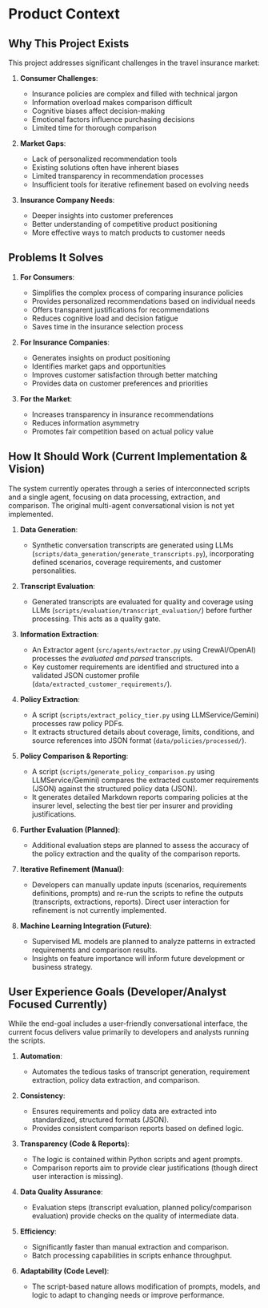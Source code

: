# Product Context

## Why This Project Exists

This project addresses significant challenges in the travel insurance market:

1. **Consumer Challenges**:
   - Insurance policies are complex and filled with technical jargon
   - Information overload makes comparison difficult
   - Cognitive biases affect decision-making
   - Emotional factors influence purchasing decisions
   - Limited time for thorough comparison

2. **Market Gaps**:
   - Lack of personalized recommendation tools
   - Existing solutions often have inherent biases
   - Limited transparency in recommendation processes
   - Insufficient tools for iterative refinement based on evolving needs

3. **Insurance Company Needs**:
   - Deeper insights into customer preferences
   - Better understanding of competitive product positioning
   - More effective ways to match products to customer needs

## Problems It Solves

1. **For Consumers**:
   - Simplifies the complex process of comparing insurance policies
   - Provides personalized recommendations based on individual needs
   - Offers transparent justifications for recommendations
   - Reduces cognitive load and decision fatigue
   - Saves time in the insurance selection process

2. **For Insurance Companies**:
   - Generates insights on product positioning
   - Identifies market gaps and opportunities
   - Improves customer satisfaction through better matching
   - Provides data on customer preferences and priorities

3. **For the Market**:
   - Increases transparency in insurance recommendations
   - Reduces information asymmetry
   - Promotes fair competition based on actual policy value

## How It Should Work (Current Implementation & Vision)

The system currently operates through a series of interconnected scripts and a single agent, focusing on data processing, extraction, and comparison. The original multi-agent conversational vision is not yet implemented.

1.  **Data Generation**:
    *   Synthetic conversation transcripts are generated using LLMs (`scripts/data_generation/generate_transcripts.py`), incorporating defined scenarios, coverage requirements, and customer personalities.

2.  **Transcript Evaluation**:
    *   Generated transcripts are evaluated for quality and coverage using LLMs (`scripts/evaluation/transcript_evaluation/`) before further processing. This acts as a quality gate.

3.  **Information Extraction**:
    *   An Extractor agent (`src/agents/extractor.py` using CrewAI/OpenAI) processes the *evaluated and parsed* transcripts.
    *   Key customer requirements are identified and structured into a validated JSON customer profile (`data/extracted_customer_requirements/`).

4.  **Policy Extraction**:
    *   A script (`scripts/extract_policy_tier.py` using LLMService/Gemini) processes raw policy PDFs.
    *   It extracts structured details about coverage, limits, conditions, and source references into JSON format (`data/policies/processed/`).

5.  **Policy Comparison & Reporting**:
    *   A script (`scripts/generate_policy_comparison.py` using LLMService/Gemini) compares the extracted customer requirements (JSON) against the structured policy data (JSON).
    *   It generates detailed Markdown reports comparing policies at the insurer level, selecting the best tier per insurer and providing justifications.

6.  **Further Evaluation (Planned)**:
    *   Additional evaluation steps are planned to assess the accuracy of the policy extraction and the quality of the comparison reports.

7.  **Iterative Refinement (Manual)**:
    *   Developers can manually update inputs (scenarios, requirements definitions, prompts) and re-run the scripts to refine the outputs (transcripts, extractions, reports). Direct user interaction for refinement is not currently implemented.

8.  **Machine Learning Integration (Future)**:
    *   Supervised ML models are planned to analyze patterns in extracted requirements and comparison results.
    *   Insights on feature importance will inform future development or business strategy.

## User Experience Goals (Developer/Analyst Focused Currently)

While the end-goal includes a user-friendly conversational interface, the current focus delivers value primarily to developers and analysts running the scripts.

1.  **Automation**:
    *   Automates the tedious tasks of transcript generation, requirement extraction, policy data extraction, and comparison.

2.  **Consistency**:
    *   Ensures requirements and policy data are extracted into standardized, structured formats (JSON).
    *   Provides consistent comparison reports based on defined logic.

3.  **Transparency (Code & Reports)**:
    *   The logic is contained within Python scripts and agent prompts.
    *   Comparison reports aim to provide clear justifications (though direct user interaction is missing).

4.  **Data Quality Assurance**:
    *   Evaluation steps (transcript evaluation, planned policy/comparison evaluation) provide checks on the quality of intermediate data.

5.  **Efficiency**:
    *   Significantly faster than manual extraction and comparison.
    *   Batch processing capabilities in scripts enhance throughput.

6.  **Adaptability (Code Level)**:
    *   The script-based nature allows modification of prompts, models, and logic to adapt to changing needs or improve performance.
